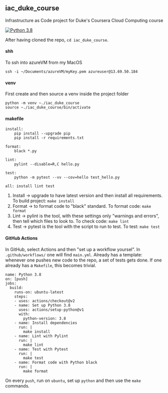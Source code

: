 ## iac_duke_course
Infrastructure as Code project for Duke's Coursera Cloud Computing course

[![Python 3.8](https://github.com/carlo088/iac_duke_course/actions/workflows/main.yml/badge.svg)](https://github.com/carlo088/iac_duke_course/actions/workflows/main.yml)

After having cloned the repo, ```cd iac_duke_course```.

#### shh
To ssh into azureVM from my MacOS
```
ssh -i ~/Documents/azureVM/myKey.pem azureuser@13.69.50.184
```

#### venv
First create and then source a venv inside the project folder
```
python -m venv ~./iac_duke_course
source ~./iac_duke_course/bin/activate
```

#### makefile
```
install:
	pip install --upgrade pip
	pip install -r requirements.txt

format:
	black *.py

lint:
	pylint --disable=R,C hello.py

test:
	python -m pytest --vv --cov=hello test_hello.py

all: install lint test
 ```

1. Install -> upgrade to have latest version and then install all requirements. To build project: ```make install```
2. Format -> to format code to "black" standard.  To format code: ```make format```
3. Lint -> pylint is the tool, with these settings only "warnings and errors", then tell which files to look to. To check code: ```make lint```
4. Test -> pytest is the tool with the script to run to test. To test: ```make test```

#### GitHub Actions

In GitHub, select Actions and then "set up a workflow yoursel".
In ```.github/workflows/``` one will find ```main.yml```. Already has a template: whenever one pushes new code to the repo, a set of tests gets done. If one already has a ```Makefile```, this becomes trivial.
```
name: Python 3.8
on: [push]
jobs:
  build:
    runs-on: ubuntu-latest
    steps:
    - uses: actions/checkout@v2
    - name: Set up Python 3.8
      uses: actions/setup-python@v1
      with:
        python-version: 3.8
    - name: Install dependencies
      run: |
        make install
    - name: Lint with Pylint
      run: |
        make lint
    - name: Test with Pytest
      run: |
        make test
    - name: Format code with Python black
      run: |
        make format
```
On every ```push```, run on ```ubuntu```, set up ```python``` and then use the ```make``` commands.
